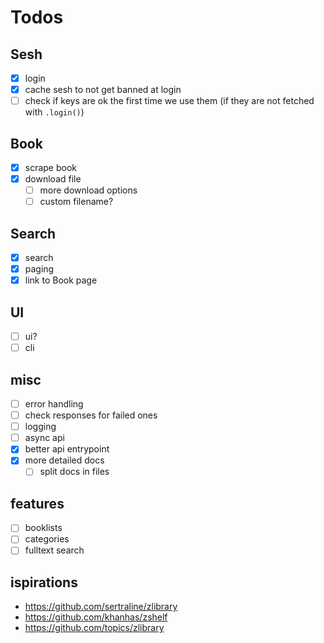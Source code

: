 # Todos

## Sesh

- [x] login
- [x] cache sesh to not get banned at login
- [ ] check if keys are ok the first time we use them (if they are not fetched with `.login()`)

## Book

- [x] scrape book
- [x] download file
  - [ ] more download options
  - [ ] custom filename?

## Search

- [x] search
- [x] paging
- [x] link to Book page

## UI

- [ ] ui?
- [ ] cli

## misc

- [ ] error handling
- [ ] check responses for failed ones
- [ ] logging
- [ ] async api
- [x] better api entrypoint
- [x] more detailed docs
  - [ ] split docs in files

## features

- [ ] booklists
- [ ] categories
- [ ] fulltext search

## ispirations

- https://github.com/sertraline/zlibrary
- https://github.com/khanhas/zshelf
- https://github.com/topics/zlibrary
